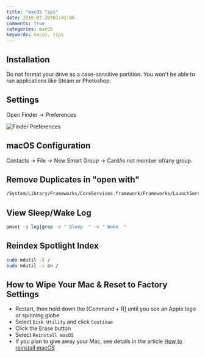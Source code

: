 ```yaml
---
title: "macOS Tips"
date: 2016-07-20T01:41:00
comments: true
categories: macOS
keywords: macos, tips
---
```


## Installation
Do not format your drive as a case-sensitive partition. You won't be able to run applications like Steam or Photoshop.

## Settings

Open Finder → Preferences

![Finder Preferences](/images/finder-preferences.png)

## macOS Configuration
Contacts → File → New Smart Group → Card/is not member of/any group.

## Remove Duplicates in "open with"
```bash
/System/Library/Frameworks/CoreServices.framework/Frameworks/LaunchServices.framework/Support/lsregister -kill -r -domain local -domain system -domain user
```

## View Sleep/Wake Log

```bash
pmset -g log|grep -e " Sleep  " -e " Wake  "
```

## Reindex Spotlight Index
```bash
sudo mdutil -E /
sudo mdutil -i on /
```

## How to Wipe Your Mac & Reset to Factory Settings

* Restart, then hold down the [Command + R] until you see an Apple logo or spinning globe
* Select `Disk Utility` and click `Continue`
* Click the Erase button
* Select `Reinstall macOS`
* If you plan to give away your Mac, see details in the article [How to reinstall macOS](https://support.apple.com/en-gb/HT204904)
